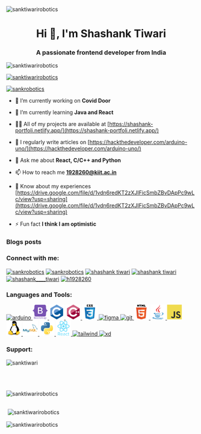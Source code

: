 <p align="left"> <img src="https://drive.google.com/file/d/1Pt-GH4dPjp4TJCjPqH36dxcIkunUIAy8/view?usp=sharing" alt="sanktiwarirobotics" /> </p>
<h1 align="center">Hi 👋, I'm Shashank Tiwari</h1>
<h3 align="center">A passionate frontend developer from India</h3>

<p align="left"> <img src="https://komarev.com/ghpvc/?username=sanktiwarirobotics&label=Profile%20views&color=0e75b6&style=flat" alt="sanktiwarirobotics" /> </p>

<p align="left"> <a href="https://github.com/ryo-ma/github-profile-trophy"><img src="https://github-profile-trophy.vercel.app/?username=sanktiwarirobotics" alt="sanktiwarirobotics" /></a> </p>

<p align="left"> <a href="https://twitter.com/sankrobotics" target="blank"><img src="https://img.shields.io/twitter/follow/sankrobotics?logo=twitter&style=for-the-badge" alt="sankrobotics" /></a> </p>

- 🔭 I’m currently working on **Covid Door**

- 🌱 I’m currently learning **Java and React**

- 👨‍💻 All of my projects are available at [https://shashank-portfoli.netlify.app/](https://shashank-portfoli.netlify.app/)

- 📝 I regularly write articles on [https://hackthedeveloper.com/arduino-uno/](https://hackthedeveloper.com/arduino-uno/)

- 💬 Ask me about **React, C/C++ and Python**

- 📫 How to reach me **1928260@kiit.ac.in**

- 📄 Know about my experiences [https://drive.google.com/file/d/1vdn6redKT2zXJIFicSmbZBvDApPc9wLc/view?usp=sharing](https://drive.google.com/file/d/1vdn6redKT2zXJIFicSmbZBvDApPc9wLc/view?usp=sharing)

- ⚡ Fun fact **I think I am optimistic**

### Blogs posts
<!-- BLOG-POST-LIST:START -->
<!-- BLOG-POST-LIST:END -->

<h3 align="left">Connect with me:</h3>
<p align="left">
<a href="https://dev.to/sankrobotics" target="blank"><img align="center" src="https://raw.githubusercontent.com/rahuldkjain/github-profile-readme-generator/master/src/images/icons/Social/devto.svg" alt="sankrobotics" height="30" width="40" /></a>
<a href="https://twitter.com/sankrobotics" target="blank"><img align="center" src="https://raw.githubusercontent.com/rahuldkjain/github-profile-readme-generator/master/src/images/icons/Social/twitter.svg" alt="sankrobotics" height="30" width="40" /></a>
<a href="https://linkedin.com/in/shashank tiwari" target="blank"><img align="center" src="https://raw.githubusercontent.com/rahuldkjain/github-profile-readme-generator/master/src/images/icons/Social/linked-in-alt.svg" alt="shashank tiwari" height="30" width="40" /></a>
<a href="https://fb.com/shashank tiwari" target="blank"><img align="center" src="https://raw.githubusercontent.com/rahuldkjain/github-profile-readme-generator/master/src/images/icons/Social/facebook.svg" alt="shashank tiwari" height="30" width="40" /></a>
<a href="https://instagram.com/shashank____tiwari" target="blank"><img align="center" src="https://raw.githubusercontent.com/rahuldkjain/github-profile-readme-generator/master/src/images/icons/Social/instagram.svg" alt="shashank____tiwari" height="30" width="40" /></a>
<a href="https://www.hackerrank.com/h1928260" target="blank"><img align="center" src="https://raw.githubusercontent.com/rahuldkjain/github-profile-readme-generator/master/src/images/icons/Social/hackerrank.svg" alt="h1928260" height="30" width="40" /></a>
</p>

<h3 align="left">Languages and Tools:</h3>
<p align="left"> <a href="https://www.arduino.cc/" target="_blank" rel="noreferrer"> <img src="https://cdn.worldvectorlogo.com/logos/arduino-1.svg" alt="arduino" width="40" height="40"/> </a> <a href="https://getbootstrap.com" target="_blank" rel="noreferrer"> <img src="https://raw.githubusercontent.com/devicons/devicon/master/icons/bootstrap/bootstrap-plain-wordmark.svg" alt="bootstrap" width="40" height="40"/> </a> <a href="https://www.cprogramming.com/" target="_blank" rel="noreferrer"> <img src="https://raw.githubusercontent.com/devicons/devicon/master/icons/c/c-original.svg" alt="c" width="40" height="40"/> </a> <a href="https://www.w3schools.com/cpp/" target="_blank" rel="noreferrer"> <img src="https://raw.githubusercontent.com/devicons/devicon/master/icons/cplusplus/cplusplus-original.svg" alt="cplusplus" width="40" height="40"/> </a> <a href="https://www.w3schools.com/css/" target="_blank" rel="noreferrer"> <img src="https://raw.githubusercontent.com/devicons/devicon/master/icons/css3/css3-original-wordmark.svg" alt="css3" width="40" height="40"/> </a> <a href="https://www.figma.com/" target="_blank" rel="noreferrer"> <img src="https://www.vectorlogo.zone/logos/figma/figma-icon.svg" alt="figma" width="40" height="40"/> </a> <a href="https://git-scm.com/" target="_blank" rel="noreferrer"> <img src="https://www.vectorlogo.zone/logos/git-scm/git-scm-icon.svg" alt="git" width="40" height="40"/> </a> <a href="https://www.w3.org/html/" target="_blank" rel="noreferrer"> <img src="https://raw.githubusercontent.com/devicons/devicon/master/icons/html5/html5-original-wordmark.svg" alt="html5" width="40" height="40"/> </a> <a href="https://www.java.com" target="_blank" rel="noreferrer"> <img src="https://raw.githubusercontent.com/devicons/devicon/master/icons/java/java-original.svg" alt="java" width="40" height="40"/> </a> <a href="https://developer.mozilla.org/en-US/docs/Web/JavaScript" target="_blank" rel="noreferrer"> <img src="https://raw.githubusercontent.com/devicons/devicon/master/icons/javascript/javascript-original.svg" alt="javascript" width="40" height="40"/> </a> <a href="https://www.linux.org/" target="_blank" rel="noreferrer"> <img src="https://raw.githubusercontent.com/devicons/devicon/master/icons/linux/linux-original.svg" alt="linux" width="40" height="40"/> </a> <a href="https://www.mysql.com/" target="_blank" rel="noreferrer"> <img src="https://raw.githubusercontent.com/devicons/devicon/master/icons/mysql/mysql-original-wordmark.svg" alt="mysql" width="40" height="40"/> </a> <a href="https://www.python.org" target="_blank" rel="noreferrer"> <img src="https://raw.githubusercontent.com/devicons/devicon/master/icons/python/python-original.svg" alt="python" width="40" height="40"/> </a> <a href="https://reactjs.org/" target="_blank" rel="noreferrer"> <img src="https://raw.githubusercontent.com/devicons/devicon/master/icons/react/react-original-wordmark.svg" alt="react" width="40" height="40"/> </a> <a href="https://tailwindcss.com/" target="_blank" rel="noreferrer"> <img src="https://www.vectorlogo.zone/logos/tailwindcss/tailwindcss-icon.svg" alt="tailwind" width="40" height="40"/> </a> <a href="https://www.adobe.com/products/xd.html" target="_blank" rel="noreferrer"> <img src="https://cdn.worldvectorlogo.com/logos/adobe-xd.svg" alt="xd" width="40" height="40"/> </a> </p>
<h3 align="left">Support:</h3>
<p><a href="https://www.buymeacoffee.com/sanktiwari"> <img align="left" src="https://cdn.buymeacoffee.com/buttons/v2/default-yellow.png" height="50" width="210" alt="sanktiwari" /></a></p><br><br>

<br>
<br>
<p><img align="left" src="https://github-readme-stats.vercel.app/api/top-langs?username=sanktiwarirobotics&show_icons=true&locale=en&layout=compact" alt="sanktiwarirobotics" /></p>

<br>
<br>

<p>&nbsp;<img align="center" src="https://github-readme-stats.vercel.app/api?username=sanktiwarirobotics&show_icons=true&locale=en" alt="sanktiwarirobotics" /></p>

<p><img align="center" src="https://github-readme-streak-stats.herokuapp.com/?user=sanktiwarirobotics&" alt="sanktiwarirobotics" /></p>
